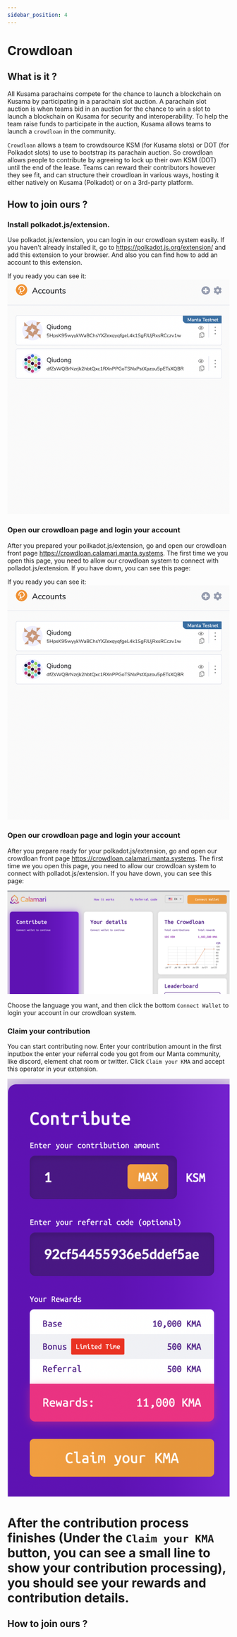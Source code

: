 ```yaml
---
sidebar_position: 4
---
```


# Crowdloan

## What is it ?

All Kusama parachains compete for the chance to launch a blockchain on Kusama by participating in a parachain slot auction. A parachain slot auction is when teams bid in an auction for the chance to win a slot to launch a blockchain on Kusama for security and interoperability. To help the team raise funds to participate in the auction, Kusama allows teams to launch a `crowdloan` in the community.


`Crowdloan` allows a team to crowdsource KSM (for Kusama slots) or DOT (for Polkadot slots) to use to bootstrap its parachain auction. So crowdloan allows people to contribute by agreeing to lock up their own KSM (DOT) until the end of the lease. Teams can reward their contributors however they see fit, and can structure their crowdloan in various ways, hosting it either natively on Kusama (Polkadot) or on a 3rd-party platform. 

## How to join ours ?

### **Install polkadot.js/extension.**

Use polkadot.js/extension, you can login in our crowdloan system easily. If you haven't already installed it, go to https://polkadot.js.org/extension/ and add this extension to your browser. And also you can find how to add an account to this extension.

If you ready you can see it: ![PJS-EX](crowdloan.assets/PJS-EX.png)

### **Open our crowdloan page and login your account**

After you prepared your poilkadot.js/extension, go and open our crowdloan front page https://crowdloan.calamari.manta.systems. The first time we you open this page, you need to allow our crowdloan system to connect with polladot.js/extension. If you have down, you can see this page:

If you ready you can see it: ![PJS-EX](crowdloan.assets/PJS-EX.png)

### **Open our crowdloan page and login your account**

After you prepare ready for your polkadot.js/extension, go and open our crowdloan front page https://crowdloan.calamari.manta.systems. The first time we you open this page, you need to allow our crowdloan system to connect with polladot.js/extension. If you have down, you can see this page:

![Calamari-crowdloan](crowdloan.assets/Calamari-crowdloan.png)

Choose the language you want, and then click the bottom `Connect Wallet` to login your account in our crowdloan system.

### **Claim your contribution**

You can start contributing now. Enter your contribution amount in the first inputbox the enter your referral code you got from our Manta community, like discord, element chat room or twitter. Click `Claim your KMA` and accept this operator in your extension. 

![contribution](crowdloan.assets/contribution.png)

After the contribution process finishes (Under the `Claim your KMA` button, you can see a small line to show your contribution processing), you should see your rewards and contribution details.
=======

## How to join ours ?

